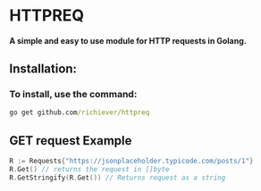 # HTTPREQ
#### A simple and easy to use module for HTTP requests in Golang.

## Installation:

### To install, use the command:
```cmd
go get github.com/richiever/httpreq
```

## GET request Example 

```Go
R := Requests{"https://jsonplaceholder.typicode.com/posts/1"}
R.Get() // returns the request in []byte
R.GetStringify(R.Get()) // Returns request as a string
```
